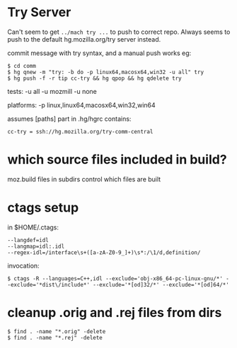 
# Try Server

Can't seem to get `../mach try ...` to push to correct repo.
Always seems to push to the default hg.mozilla.org/try server instead.

commit message with try syntax, and a manual push works eg:

    $ cd comm
    $ hg qnew -m "try: -b do -p linux64,macosx64,win32 -u all" try
    $ hg push -f -r tip cc-try && hg qpop && hg qdelete try

tests:
    -u all
    -u mozmill
    -u none

platforms:
    -p linux,linux64,macosx64,win32,win64

assumes [paths] part in .hg/hgrc contains:

    cc-try = ssh://hg.mozilla.org/try-comm-central

# which source files included in build?

moz.build files in subdirs control which files are built

# ctags setup

in $HOME/.ctags:

    --langdef=idl
    --langmap=idl:.idl
    --regex-idl=/interface\s+([a-zA-Z0-9_]+)\s*:/\1/d,definition/

invocation:

    $ ctags -R --languages=C++,idl --exclude='obj-x86_64-pc-linux-gnu/*' --exclude='*dist\/include*' --exclude='*[od]32/*' --exclude='*[od]64/*'

# cleanup .orig and .rej files from dirs

    $ find . -name "*.orig" -delete
    $ find . -name "*.rej" -delete



